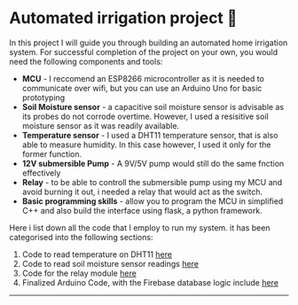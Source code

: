 # Automated irrigation project :herb:

In this project I will guide you through building an automated home irrigation system. For successful completion of the project on your own, you would need the following components and tools:
+ **MCU** - I reccomend an ESP8266 microcontroller as it is needed to communicate over wifi, but you can use an Arduino Uno for basic prototyping
+ **Soil Moisture sensor** - a capacitive soil moisture sensor is advisable as its probes do not corrode overtime. However, I used a resisitive soil moisture sensor as it was readily available.
+ **Temperature sensor** - I used a DHT11 temperature sensor, that is also able to measure humidity. In this case however, I used it only for the former function.
+ **12V submersible Pump** - A 9V/5V pump would still do the same fnction effectively
+  **Relay** - to be able to controll the submersible pump using my MCU and avoid burning it out, i needed a relay that would act as the switch.
+ **Basic programming skills** - allow you to program the MCU in simplified C++ and also build the interface using flask, a python framework.

Here i list down all the code that I employ to run my system. it has been categorised into the following sections:

1. Code to read temperature on DHT11 [here](1.Building-the-Thing/2.temeperatureSensor/temperature_sensor.md)
1. Code to read soil moisture sensor readings [here](1.Building-the-Thing/1.soilMoistureSensor/soil_moisture_sensor.md)
1. Code for the relay module [here](1.Building-the-Thing/3.Relay/relay_code.md)
1. Finalized Arduino Code, with the Firebase database logic include [here](1.Building-the-Thing/6.finalCode)


------------
